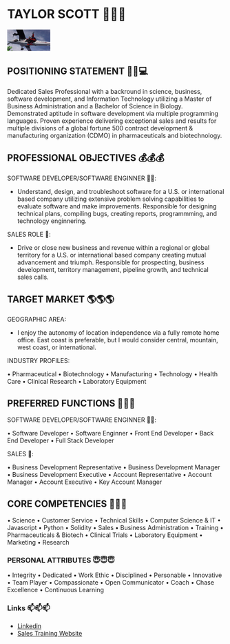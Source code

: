 # TAYLOR SCOTT 👋👋👋

<img src="Images\Skydive.jpg" alt="Skydive" width="100" height="50">

## POSITIONING STATEMENT 🧬👔💻
Dedicated Sales Professional with a backround in science, business, software development, and Information Technology utilizing a Master of Business Administration and a Bachelor of Science in Biology. Demonstrated aptitude in software development via multiple programming languages. Proven experience delivering exceptional sales and results for multiple divisions of a global fortune 500 contract development & manufacturing organization (CDMO) in pharmaceuticals and biotechnology.

## PROFESSIONAL OBJECTIVES 💰💰💰
SOFTWARE DEVELOPER/SOFTWARE ENGINNER 👨‍💻: 
- Understand, design, and troubleshoot software for a 
U.S. or international based company utilizing extensive problem solving capabilities to evaluate software and make improvements. Responsible for designing technical plans, compiling bugs, creating reports, programmming, and technology enginnering.    

SALES ROLE 👔: 
- Drive or close new business and revenue within a regional or global territory for a U.S. or international based company creating mutual advancement and triumph. Responsible for prospecting, business development, territory management, pipeline growth, and technical sales calls.

## TARGET MARKET 🌎🌎🌎
GEOGRAPHIC AREA: 
- I enjoy the autonomy of location independence via a fully remote home office. East coast is preferable, but I would consider central, mountain, west coast, or international.

INDUSTRY PROFILES:

• Pharmaceutical
• Biotechnology
• Manufacturing
• Technology
• Health Care
• Clinical Research
• Laboratory Equipment

## PREFERRED FUNCTIONS 👷👷👷
SOFTWARE DEVELOPER/SOFTWARE ENGINNER 👨‍💻:

• Software Developer
• Software Enginner
• Front End Developer
• Back End Developer
• Full Stack Developer

SALES 👔:

• Business Development Representative
• Business Development Manager
• Business Development Executive
• Account Representative
• Account Manager
• Account Executive
• Key Account Manager

## CORE COMPETENCIES 🧠🧠🧠
• Science
• Customer Service
• Technical Skills
• Computer Science & IT
• Javascript
• Python
• Solidity
• Sales
• Business Administration
• Training
• Pharmaceuticals & Biotech
• Clinical Trials
• Laboratory Equipment
• Marketing
• Research

### PERSONAL ATTRIBUTES 😇😇😇
• Integrity
• Dedicated
• Work Ethic
• Disciplined
• Personable
• Innovative
• Team Player
• Compassionate
• Open Communicator
• Coach
• Chase Excellence
• Continuous Learning

### Links 📫📫📫
- <a href= "https://www.linkedin.com/in/matthew-taylor-scott-mba-07410b206/">Linkedin</a> 
- <a href= "https://insidesalestraining.github.io/">Sales Training Website</a>



<!--
**mtscott3/mtscott3** is a ✨ _special_ ✨ repository because its `README.md` (this file) appears on your GitHub profile.

Here are some ideas to get you started:

- 🔭 I’m currently working on ...
- 🌱 I’m currently learning ...
- 👯 I’m looking to collaborate on ...
- 🤔 I’m looking for help with ...
- 💬 Ask me about ...
- 📫 How to reach me: ...
- 😄 Pronouns: ...
- ⚡ Fun fact: ...
-->
